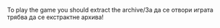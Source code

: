To play the game you should extract the archive/За да се отвори играта трябва да се екстрактне архива!
